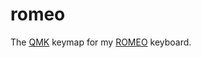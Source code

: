 # romeo
The [QMK](https://github.com/qmk) keymap for my [ROMEO](https://github.com/coseyfannitutti/romeo) keyboard.
